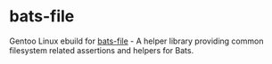 # bats-file

Gentoo Linux ebuild for [bats-file](https://github.com/ztombol/bats-file) - A helper library providing common filesystem related assertions and helpers for Bats.
